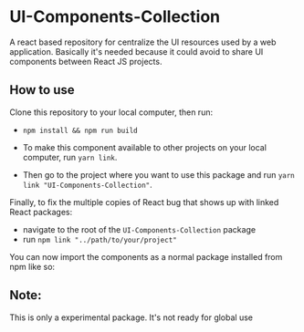 # UI-Components-Collection
A react based repository for centralize the UI resources used by a web application.
Basically it's needed because it could avoid to share UI components between React JS projects.

## How to use

Clone this repository to your local computer, then run:

- `npm install && npm run build`

- To make this component available to other projects on your local computer, run `yarn link`.
- Then go to the project where you want to use this package and run `yarn link "UI-Components-Collection"`.

Finally, to fix the multiple copies of React bug that shows up with linked React packages:

- navigate to the root of the `UI-Components-Collection` package
- run `npm link "../path/to/your/project"`

You can now import the components as a normal package installed from npm like so:


## Note:
This is only a experimental package. It's not ready for global use
